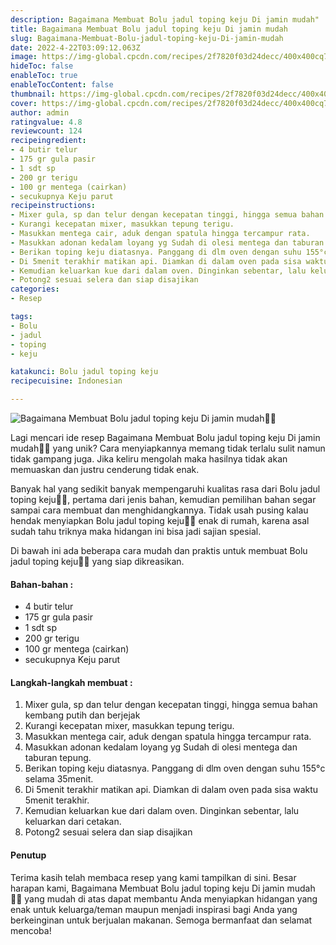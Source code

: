 ```yaml
---
description: Bagaimana Membuat Bolu jadul toping keju Di jamin mudah"
title: Bagaimana Membuat Bolu jadul toping keju Di jamin mudah
slug: Bagaimana-Membuat-Bolu-jadul-toping-keju-Di-jamin-mudah
date: 2022-4-22T03:09:12.063Z
image: https://img-global.cpcdn.com/recipes/2f7820f03d24decc/400x400cq70/photo.jpg
hideToc: false
enableToc: true
enableTocContent: false
thumbnail: https://img-global.cpcdn.com/recipes/2f7820f03d24decc/400x400cq70/photo.jpg
cover: https://img-global.cpcdn.com/recipes/2f7820f03d24decc/400x400cq70/photo.jpg
author: admin
ratingvalue: 4.8
reviewcount: 124
recipeingredient:
- 4 butir telur
- 175 gr gula pasir
- 1 sdt sp
- 200 gr terigu
- 100 gr mentega (cairkan)
- secukupnya Keju parut
recipeinstructions:
- Mixer gula, sp dan telur dengan kecepatan tinggi, hingga semua bahan kembang putih dan berjejak
- Kurangi kecepatan mixer, masukkan tepung terigu.
- Masukkan mentega cair, aduk dengan spatula hingga tercampur rata.
- Masukkan adonan kedalam loyang yg Sudah di olesi mentega dan taburan tepung.
- Berikan toping keju diatasnya. Panggang di dlm oven dengan suhu 155°c selama 35menit.
- Di 5menit terakhir matikan api. Diamkan di dalam oven pada sisa waktu 5menit terakhir.
- Kemudian keluarkan kue dari dalam oven. Dinginkan sebentar, lalu keluarkan dari cetakan.
- Potong2 sesuai selera dan siap disajikan
categories:
- Resep

tags:
- Bolu
- jadul
- toping
- keju

katakunci: Bolu jadul toping keju
recipecuisine: Indonesian

---
```


![Bagaimana Membuat Bolu jadul toping keju Di jamin mudah👩‍🍳](https://img-global.cpcdn.com/recipes/2f7820f03d24decc/400x400cq70/photo.jpg)

Lagi mencari ide resep Bagaimana Membuat Bolu jadul toping keju Di jamin mudah👩‍🍳 yang unik? Cara menyiapkannya memang tidak terlalu sulit namun tidak gampang juga. Jika keliru mengolah maka hasilnya tidak akan memuaskan dan justru cenderung tidak enak.

Banyak hal yang sedikit banyak mempengaruhi kualitas rasa dari Bolu jadul toping keju👩‍🍳, pertama dari jenis bahan, kemudian pemilihan bahan segar sampai cara membuat dan menghidangkannya. Tidak usah pusing kalau hendak menyiapkan Bolu jadul toping keju👩‍🍳 enak di rumah, karena asal sudah tahu triknya maka hidangan ini bisa jadi sajian spesial.

Di bawah ini ada beberapa cara mudah dan praktis untuk membuat Bolu jadul toping keju👩‍🍳 yang siap dikreasikan.

<!--inarticleads1-->

#### Bahan-bahan :

- 4 butir telur
- 175 gr gula pasir
- 1 sdt sp
- 200 gr terigu
- 100 gr mentega (cairkan)
- secukupnya Keju parut

<!--inarticleads2-->

#### Langkah-langkah membuat :

1. Mixer gula, sp dan telur dengan kecepatan tinggi, hingga semua bahan kembang putih dan berjejak
1. Kurangi kecepatan mixer, masukkan tepung terigu.
1. Masukkan mentega cair, aduk dengan spatula hingga tercampur rata.
1. Masukkan adonan kedalam loyang yg Sudah di olesi mentega dan taburan tepung.
1. Berikan toping keju diatasnya. Panggang di dlm oven dengan suhu 155°c selama 35menit.
1. Di 5menit terakhir matikan api. Diamkan di dalam oven pada sisa waktu 5menit terakhir.
1. Kemudian keluarkan kue dari dalam oven. Dinginkan sebentar, lalu keluarkan dari cetakan.
1. Potong2 sesuai selera dan siap disajikan

#### Penutup

Terima kasih telah membaca resep yang kami tampilkan di sini. Besar harapan kami, Bagaimana Membuat Bolu jadul toping keju Di jamin mudah👩‍🍳 yang mudah di atas dapat membantu Anda menyiapkan hidangan yang enak untuk keluarga/teman maupun menjadi inspirasi bagi Anda yang berkeinginan untuk berjualan makanan. Semoga bermanfaat dan selamat mencoba!
